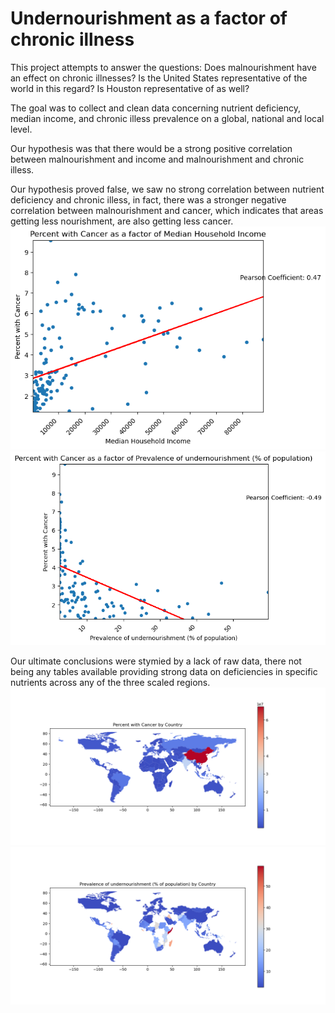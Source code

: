 # Undernourishment as a factor of chronic illness

This project attempts to answer the questions: 
    Does malnourishment have an effect on chronic illnesses?
    Is the United States representative of the world in this regard?
    Is Houston representative of as well?

The goal was to collect and clean data concerning nutrient deficiency, median income, and chronic illess prevalence on a global, national and local level.

Our hypothesis was that there would be a strong positive correlation between malnourishment and income and malnourishment and chronic illess.

Our hypothesis proved false, we saw no strong correlation between nutrient deficiency and chronic illess, in fact, there was a stronger negative correlation between malnourishment and cancer, which indicates that areas getting less nourishment, are also getting less cancer.
![Alt text](Output/stats/cancer%20v%20income.png)
![Alt text](Output/stats/canver%20v%20undernourishment.png)

Our ultimate conclusions were stymied by a lack of raw data, there not being any tables available providing strong data on deficiencies in specific nutrients across any of the three scaled regions.
![Alt text](Output/maps/World%20-%20Percent%20with%20Cancer_by_country.png)
![Alt text](Output/maps/World%20-%20Prevalence%20of%20undernourishment%20(%25%20of%20population)_by_country.png)